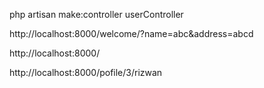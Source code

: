 php artisan make:controller userController

http://localhost:8000/welcome/?name=abc&address=abcd

http://localhost:8000/

http://localhost:8000/pofile/3/rizwan
